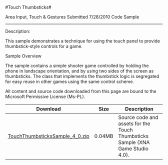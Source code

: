 #Touch Thumbsticks#

Area
Input, Touch & Gestures
Submitted
7/28/2010
Code Sample

---

Description:

This sample demonstrates a technique for using the touch panel to provide thumbstick-style controls for a game.

Sample Overview

The sample contains a simple shooter game controlled by holding the phone in landscape orientation, and by using two sides of the screen as thumbsticks. The class that implements the thumbstick logic is segregated for easy reuse in other games using the same control scheme.


All content and source code downloaded from this page are bound to the Microsoft Permissive License (Ms-PL).


Download | Size | Description
---|---|---|
[TouchThumbsticksSample_4_0.zip](https://github.com/kniEngine/XNAGameStudio/blob/main/Samples/TouchThumbsticksSample_4_0.zip?raw=true) | 0.04MB | Source code and assets for the Touch Thumbsticks Sample (XNA Game Studio 4.0). 